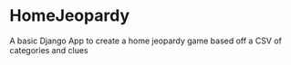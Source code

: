 # HomeJeopardy
A basic Django App to create a home jeopardy game based off a CSV of categories and clues
